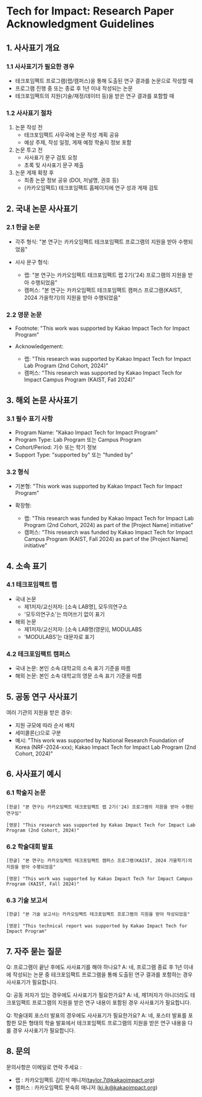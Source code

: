 # Tech for Impact: Research Paper Acknowledgment Guidelines

## 1. 사사표기 개요
### 1.1 사사표기가 필요한 경우
- 테크포임팩트 프로그램(랩/캠퍼스)을 통해 도출된 연구 결과를 논문으로 작성할 때
- 프로그램 진행 중 또는 종료 후 1년 이내 작성되는 논문
- 테크포임팩트의 지원(기술/재정/데이터 등)을 받은 연구 결과를 포함할 때

### 1.2 사사표기 절차
1. 논문 작성 전
   - 테크포임팩트 사무국에 논문 작성 계획 공유
   - 예상 주제, 작성 일정, 게재 예정 학술지 정보 포함
2. 논문 투고 전
   - 사사표기 문구 검토 요청
   - 초록 및 사사표기 문구 제출
3. 논문 게재 확정 후
   - 최종 논문 정보 공유 (DOI, 저널명, 권호 등)
   - (카카오임팩트) 테크포임팩트 홈페이지에 연구 성과 게재 검토

## 2. 국내 논문 사사표기

### 2.1 한글 논문
- 각주 형식:
  "본 연구는 카카오임팩트 테크포임팩트 프로그램의 지원을 받아 수행되었음"

- 사사 문구 형식:
  - 랩: "본 연구는 카카오임팩트 테크포임팩트 랩 2기('24) 프로그램의 지원을 받아 수행되었음"
  - 캠퍼스: "본 연구는 카카오임팩트 테크포임팩트 캠퍼스 프로그램(KAIST, 2024 가을학기)의 지원을 받아 수행되었음"

### 2.2 영문 논문
- Footnote:
  "This work was supported by Kakao Impact Tech for Impact Program"

- Acknowledgement:
  - 랩: "This research was supported by Kakao Impact Tech for Impact Lab Program (2nd Cohort, 2024)"
  - 캠퍼스: "This research was supported by Kakao Impact Tech for Impact Campus Program (KAIST, Fall 2024)"

## 3. 해외 논문 사사표기

### 3.1 필수 표기 사항
- Program Name: "Kakao Impact Tech for Impact Program"
- Program Type: Lab Program 또는 Campus Program
- Cohort/Period: 기수 또는 학기 정보
- Support Type: "supported by" 또는 "funded by"

### 3.2 형식
- 기본형:
  "This work was supported by Kakao Impact Tech for Impact Program"

- 확장형:
  - 랩: "This research was funded by Kakao Impact Tech for Impact Lab Program (2nd Cohort, 2024) as part of the [Project Name] initiative"
  - 캠퍼스: "This research was funded by Kakao Impact Tech for Impact Campus Program (KAIST, Fall 2024) as part of the [Project Name] initiative"

## 4. 소속 표기
### 4.1 테크포임팩트 랩
- 국내 논문
  - 제1저자/교신저자: [소속 LAB명], 모두의연구소
  - '모두의연구소'는 띄어쓰기 없이 표기
- 해외 논문
  - 제1저자/교신저자: [소속 LAB명(영문)], MODULABS
  - 'MODULABS'는 대문자로 표기

### 4.2 테크포임팩트 캠퍼스
- 국내 논문: 본인 소속 대학교의 소속 표기 기준을 따름
- 해외 논문: 본인 소속 대학교의 영문 소속 표기 기준을 따름

## 5. 공동 연구 사사표기
여러 기관의 지원을 받은 경우:
- 지원 규모에 따라 순서 배치
- 세미콜론(;)으로 구분
- 예시: "This work was supported by National Research Foundation of Korea (NRF-2024-xxx); Kakao Impact Tech for Impact Lab Program (2nd Cohort, 2024)"

## 6. 사사표기 예시

### 6.1 학술지 논문
```
[한글] "본 연구는 카카오임팩트 테크포임팩트 랩 2기('24) 프로그램의 지원을 받아 수행된 연구임"

[영문] "This research was supported by Kakao Impact Tech for Impact Lab Program (2nd Cohort, 2024)"
```

### 6.2 학술대회 발표
```
[한글] "본 연구는 카카오임팩트 테크포임팩트 캠퍼스 프로그램(KAIST, 2024 가을학기)의 지원을 받아 수행되었음"

[영문] "This work was supported by Kakao Impact Tech for Impact Campus Program (KAIST, Fall 2024)"
```

### 6.3 기술 보고서
```
[한글] "본 기술 보고서는 카카오임팩트 테크포임팩트 프로그램의 지원을 받아 작성되었음"

[영문] "This technical report was supported by Kakao Impact Tech for Impact Program"
```

## 7. 자주 묻는 질문

Q: 프로그램이 끝난 후에도 사사표기를 해야 하나요?
A: 네, 프로그램 종료 후 1년 이내에 작성되는 논문 중 테크포임팩트 프로그램을 통해 도출된 연구 결과를 포함하는 경우 사사표기가 필요합니다.

Q: 공동 저자가 있는 경우에도 사사표기가 필요한가요?
A: 네, 제1저자가 아니더라도 테크포임팩트 프로그램의 지원을 받은 연구 내용이 포함된 경우 사사표기가 필요합니다.

Q: 학술대회 포스터 발표의 경우에도 사사표기가 필요한가요?
A: 네, 포스터 발표를 포함한 모든 형태의 학술 발표에서 테크포임팩트 프로그램의 지원을 받은 연구 내용을 다룰 경우 사사표기가 필요합니다.

## 8. 문의
문의사항은 이메일로 연락 주세요 : <br>
- 랩 : 카카오임팩트 김민석 매니저(taylor.7@kakaoimpact.org)
- 캠퍼스 : 카카오임팩트 문숙희 매니저 (ki.ik@kakaoimpact.org) 